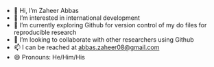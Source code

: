 - 👋 Hi, I’m Zaheer Abbas
- 👀 I’m interested in international development
- 🌱 I’m currently exploring Github for version control of my do files for reproducible research
- 💞️ I’m looking to collaborate with other researchers using Github
- 📫 I can be reached at abbas.zaheer08@gmail.com
- 😄 Pronouns: He/Him/His

<!---
AbbasZaheerSag/AbbasZaheerSag is a ✨ special ✨ repository because its `README.md` (this file) appears on your GitHub profile.
You can click the Preview link to take a look at your changes.
--->
